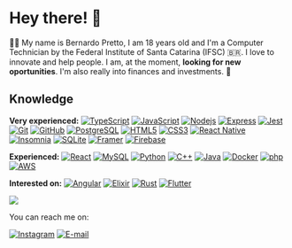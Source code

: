 # Hey there! :wave:

:man_technologist: My name is Bernardo Pretto, I am 18 years old and I'm a Computer Technician by the Federal Institute of Santa Catarina (IFSC) :brazil:. I love to innovate and help people. I am, at the moment, **looking for new oportunities**. I'm also really into finances and investments. :money_with_wings:

## Knowledge

**Very experienced:**
[![TypeScript](https://img.shields.io/badge/-TypeScript-000000?style=flat-square&logo=typescript&link=https://github.com/bpretto/)](https://github.com/bpretto/)
[![JavaScript](https://img.shields.io/badge/-JavaScript-black?style=flat-square&logo=javascript&link=https://github.com/bpretto/)](https://github.com/bpretto/)
[![Nodejs](https://img.shields.io/badge/-Nodejs-black?style=flat-square&logo=Node.js&link=https://github.com/bpretto/)](https://github.com/bpretto/)
[![Express](https://img.shields.io/badge/-Express-009f38?style=flat-square&logo=Express&link=https://github.com/bpretto/)](https://github.com/bpretto/)
[![Jest](https://img.shields.io/badge/-Jest-97737d?style=flat-square&logo=jest&link=https://github.com/bpretto/)](https://github.com/bpretto/)
[![Git](https://img.shields.io/badge/-Git-black?style=flat-square&logo=git&link=https://github.com/bpretto/)](https://github.com/bpretto/)
[![GitHub](https://img.shields.io/badge/-GitHub-181717?style=flat-square&logo=github&link=https://github.com/bpretto/)](https://github.com/bpretto/)
[![PostgreSQL](https://img.shields.io/badge/-PostgreSQL-fff?style=flat-square&logo=postgresql&link=https://github.com/bpretto/)](https://github.com/bpretto/)
[![HTML5](https://img.shields.io/badge/-HTML5-E34F26?style=flat-square&logo=html5&logoColor=white&link=https://github.com/bpretto/)](https://github.com/bpretto/)
[![CSS3](https://img.shields.io/badge/-CSS3-1572B6?style=flat-square&logo=css3&link=https://github.com/bpretto/)](https://github.com/bpretto/)
[![React Native](https://img.shields.io/badge/-React%20Native-black?style=flat-square&logo=react&link=https://github.com/bpretto/)](https://github.com/bpretto/)
[![Insomnia](https://img.shields.io/badge/-Insomnia-5849BE?style=flat-square&logo=Insomnia&link=https://github.com/bpretto/)](https://github.com/bpretto/)
[![SQLite](https://img.shields.io/badge/-SQLite-003B57?style=flat-square&logo=sqlite&link=https://github.com/bpretto/)](https://github.com/bpretto/)
[![Framer](https://img.shields.io/badge/-Framer-2596be?style=flat-square&logo=framer&link=https://github.com/bpretto/)](https://github.com/bpretto/)
[![Firebase](https://img.shields.io/badge/-Firebase-039be6?style=flat-square&logo=firebase&link=https://github.com/bpretto/)](https://github.com/bpretto/)




**Experienced:**
[![React](https://img.shields.io/badge/-React-black?style=flat-square&logo=react&link=https://github.com/bpretto/)](https://github.com/bpretto/)
[![MySQL](https://img.shields.io/badge/-MySQL-fff?style=flat-square&logo=mysql&link=https://github.com/bpretto/)](https://github.com/bpretto/)
[![Python](https://img.shields.io/badge/-Python-f6d145?style=flat-square&logo=Python&link=https://github.com/bpretto/)](https://github.com/bpretto/)
[![C++](https://img.shields.io/badge/-C++-00599C?style=flat-square&logo=c%2B%2B&link=https://github.com/bpretto/)](https://github.com/bpretto/)
[![Java](https://img.shields.io/badge/Java-%23ED8B00.svg?&style=flat-square&logo=Java&link=https://github.com/bpretto/)](https://github.com/bpretto/)
[![Docker](https://img.shields.io/badge/-Docker-fff?style=flat-square&logo=docker&link=https://github.com/bpretto/)](https://github.com/bpretto/)
[![php](https://img.shields.io/badge/-php-fff?style=flat-square&logo=php&link=https://github.com/bpretto/)](https://github.com/bpretto/)
[![AWS](https://img.shields.io/badge/-Amazon%20Web%20Services-232f3e?style=flat-square&logo=amazon-aws&link=https://github.com/bpretto/)](https://github.com/bpretto/)


**Interested on:**
[![Angular](https://img.shields.io/badge/Angular-c1132d.svg?&style=flat-square&logo=Angular&link=https://github.com/bpretto/)](https://github.com/bpretto/)
[![Elixir](https://img.shields.io/badge/Elixir-%234B275F.svg?&style=flat-square&logo=Elixir&link=https://github.com/bpretto/)](https://github.com/bpretto/)
[![Rust](https://img.shields.io/badge/Rust-%23000000.svg?&style=flat-square&logo=Rust&link=https://github.com/bpretto/)](https://github.com/bpretto/)
[![Flutter](https://img.shields.io/badge/Flutter%20-%2302569B.svg?&style=flat-square&logo=Flutter&link=https://github.com/bpretto/)](https://github.com/bpretto/)



<img src="https://github-readme-stats.vercel.app/api/top-langs/?username=bpretto&layout=compact&bg_color=0d1117&text_color=fff">


You can reach me on: 

[![Instagram](https://img.shields.io/badge/Instagram-fff.svg?style=for-the-badge&logo=Instagram&logoColor=black&link=https://instagram.com/bdgpretto/)](https://instagram.com/bdgpretto/)
[![E-mail](https://img.shields.io/badge/Gmail-fff?style=for-the-badge&logo=gmail&logoColor=black&link=mailto:bernardo@pretto.dev)](mailto:bernardo@pretto.dev)

